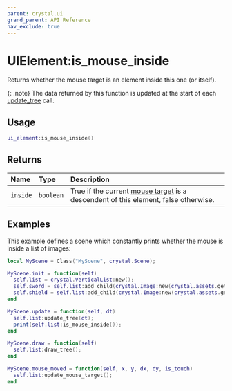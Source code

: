 ```yaml
---
parent: crystal.ui
grand_parent: API Reference
nav_exclude: true
---
```


# UIElement:is_mouse_inside

Returns whether the mouse target is an element inside this one (or itself).

{: .note}
The data returned by this function is updated at the start of each [update_tree](ui_element_update_tree) call.

## Usage

```lua
ui_element:is_mouse_inside()
```

## Returns

| Name     | Type      | Description                                                                                                                   |
| :------- | :-------- | :---------------------------------------------------------------------------------------------------------------------------- |
| `inside` | `boolean` | True if the current [mouse target](/crystal/api/input/current_mouse_target) is a descendent of this element, false otherwise. |

## Examples

This example defines a scene which constantly prints whether the mouse is inside a list of images:

```lua
local MyScene = Class("MyScene", crystal.Scene);

MyScene.init = function(self)
  self.list = crystal.VerticalList:new();
  self.sword = self.list:add_child(crystal.Image:new(crystal.assets.get("assets/sword.png")));
  self.shield = self.list:add_child(crystal.Image:new(crystal.assets.get("assets/shield.png")));
end

MyScene.update = function(self, dt)
  self.list:update_tree(dt);
  print(self.list:is_mouse_inside());
end

MyScene.draw = function(self)
  self.list:draw_tree();
end

MyScene.mouse_moved = function(self, x, y, dx, dy, is_touch)
  self.list:update_mouse_target();
end
```
